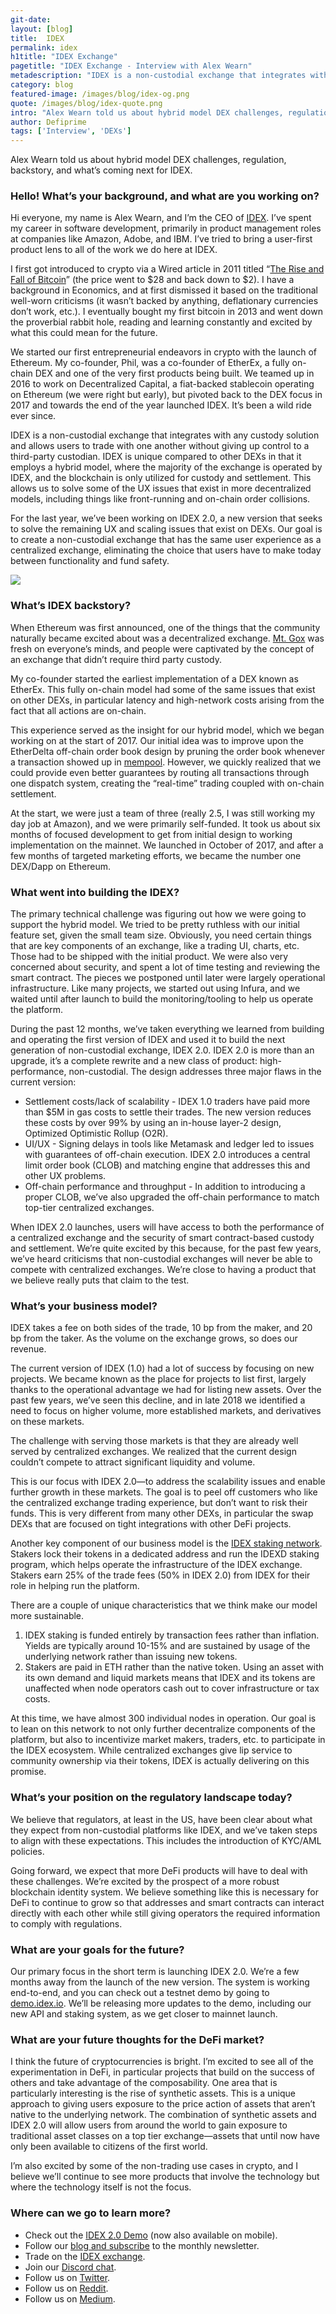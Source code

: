 ```yaml
---
git-date:
layout: [blog]
title:  IDEX
permalink: idex
h1title: "IDEX Exchange"
pagetitle: "IDEX Exchange - Interview with Alex Wearn"
metadescription: "IDEX is a non-custodial exchange that integrates with any custody solution and allows users to trade with one another without giving up control to a third-party custodian. Alex Wearn told us about hybrid model DEX challenges, regulation, backstory, and what’s coming next for IDEX"
category: blog
featured-image: /images/blog/idex-og.png
quote: /images/blog/idex-quote.png
intro: "Alex Wearn told us about hybrid model DEX challenges, regulation, backstory, and what’s coming next for IDEX"
author: Defiprime
tags: ['Interview', 'DEXs']
---
```

Alex Wearn told us about hybrid model DEX challenges, regulation, backstory, and what’s coming next for IDEX.  

### Hello! What’s your background, and what are you working on?

Hi everyone, my name is Alex Wearn, and I’m the CEO of [IDEX](https://idex.market/). I’ve spent my career in software development, primarily in product management roles at companies like Amazon, Adobe, and IBM. I’ve tried to bring a user-first product lens to all of the work we do here at IDEX.

I first got introduced to crypto via a Wired article in 2011 titled “[The Rise and Fall of Bitcoin](https://www.wired.com/2011/11/mf-bitcoin/)” (the price went to $28 and back down to $2). I have a background in Economics, and at first dismissed it based on the traditional well-worn criticisms (it wasn’t backed by anything, deflationary currencies don’t work, etc.). I eventually bought my first bitcoin in 2013 and went down the proverbial rabbit hole, reading and learning constantly and excited by what this could mean for the future.

We started our first entrepreneurial endeavors in crypto with the launch of Ethereum. My co-founder, Phil, was a co-founder of EtherEx, a fully on-chain DEX and one of the very first products being built. We teamed up in 2016 to work on Decentralized Capital, a fiat-backed stablecoin operating on Ethereum (we were right but early), but pivoted back to the DEX focus in 2017 and towards the end of the year launched IDEX. It’s been a wild ride ever since.

IDEX is a non-custodial exchange that integrates with any custody solution and allows users to trade with one another without giving up control to a third-party custodian. IDEX is unique compared to other DEXs in that it employs a hybrid model, where the majority of the exchange is operated by IDEX, and the blockchain is only utilized for custody and settlement. This allows us to solve some of the UX issues that exist in more decentralized models, including things like front-running and on-chain order collisions.

For the last year, we’ve been working on IDEX 2.0, a new version that seeks to solve the remaining UX and scaling issues that exist on DEXs. Our goal is to create a non-custodial exchange that has the same user experience as a centralized exchange, eliminating the choice that users have to make today between functionality and fund safety.

![](/images/blog/Desktop-Main-Trading.png)

### What’s IDEX backstory?

When Ethereum was first announced, one of the things that the community naturally became excited about was a decentralized exchange. [Mt. Gox](https://en.wikipedia.org/wiki/Mt._Gox) was fresh on everyone’s minds, and people were captivated by the concept of an exchange that didn’t require third party custody.

My co-founder started the earliest implementation of a DEX known as EtherEx. This fully on-chain model had some of the same issues that exist on other DEXs, in particular latency and high-network costs arising from the fact that all actions are on-chain.

This experience served as the insight for our hybrid model, which we began working on at the start of 2017. Our initial idea was to improve upon the EtherDelta off-chain order book design by pruning the order book whenever a transaction showed up in [mempool](https://blog.blocknative.com/blog/mempool-intro). However, we quickly realized that we could provide even better guarantees by routing all transactions through one dispatch system, creating the “real-time” trading coupled with on-chain settlement.

At the start, we were just a team of three (really 2.5, I was still working my day job at Amazon), and we were primarily self-funded. It took us about six months of focused development to get from initial design to working implementation on the mainnet. We launched in October of 2017, and after a few months of targeted marketing efforts, we became the number one DEX/Dapp on Ethereum.

### What went into building the IDEX?

The primary technical challenge was figuring out how we were going to support the hybrid model. We tried to be pretty ruthless with our initial feature set, given the small team size. Obviously, you need certain things that are key components of an exchange, like a trading UI, charts, etc. Those had to be shipped with the initial product. We were also very concerned about security, and spent a lot of time testing and reviewing the smart contract. The pieces we postponed until later were largely operational infrastructure. Like many projects, we started out using Infura, and we waited until after launch to build the monitoring/tooling to help us operate the platform.

During the past 12 months, we’ve taken everything we learned from building and operating the first version of IDEX and used it to build the next generation of non-custodial exchange, IDEX 2.0.  IDEX 2.0 is more than an upgrade, it’s a complete rewrite and a new class of product: high-performance, non-custodial. The design addresses three major flaws in the current version:

*   Settlement costs/lack of scalability - IDEX 1.0 traders have paid more than $5M in gas costs to settle their trades. The new version reduces these costs by over 99% by using an in-house layer-2 design, Optimized Optimistic Rollup (O2R).
*   UI/UX - Signing delays in tools like Metamask and ledger led to issues with guarantees of off-chain execution. IDEX 2.0 introduces a central limit order book (CLOB) and matching engine that addresses this and other UX problems.
*   Off-chain performance and throughput - In addition to introducing a proper CLOB, we’ve also upgraded the off-chain performance to match top-tier centralized exchanges.

When IDEX 2.0 launches, users will have access to both the performance of a centralized exchange and the security of smart contract-based custody and settlement. We’re quite excited by this because, for the past few years, we’ve heard criticisms that non-custodial exchanges will never be able to compete with centralized exchanges. We’re close to having a product that we believe really puts that claim to the test.

### What’s your business model?

IDEX takes a fee on both sides of the trade, 10 bp from the maker, and 20 bp from the taker. As the volume on the exchange grows, so does our revenue.

The current version of IDEX (1.0) had a lot of success by focusing on new projects. We became known as the place for projects to list first, largely thanks to the operational advantage we had for listing new assets. Over the past few years, we’ve seen this decline, and in late 2018 we identified a need to focus on higher volume, more established markets, and derivatives on these markets.

The challenge with serving those markets is that they are already well served by centralized exchanges. We realized that the current design couldn’t compete to attract significant liquidity and volume.

This is our focus with IDEX 2.0—to address the scalability issues and enable further growth in these markets. The goal is to peel off customers who like the centralized exchange trading experience, but don’t want to risk their funds. This is very different from many other DEXs, in particular the swap DEXs that are focused on tight integrations with other DeFi projects.

Another key component of our business model is the [IDEX staking network](https://blog.idex.io/all-posts/staking-in-style-how-idex-staking-stacks-up). Stakers lock their tokens in a dedicated address and run the IDEXD staking program, which helps operate the infrastructure of the IDEX exchange. Stakers earn 25% of the trade fees (50% in IDEX 2.0) from IDEX for their role in helping run the platform.

There are a couple of unique characteristics that we think make our model more sustainable.

1. IDEX staking is funded entirely by transaction fees rather than inflation. Yields are typically around 10-15% and are sustained by usage of the underlying network rather than issuing new tokens.
2. Stakers are paid in ETH rather than the native token. Using an asset with its own demand and liquid markets means that IDEX and its tokens are unaffected when node operators cash out to cover infrastructure or tax costs.

At this time, we have almost 300 individual nodes in operation. Our goal is to lean on this network to not only further decentralize components of the platform, but also to incentivize market makers, traders, etc. to participate in the IDEX ecosystem. While centralized exchanges give lip service to community ownership via their tokens, IDEX is actually delivering on this promise.

### What’s your position on the regulatory landscape today?

We believe that regulators, at least in the US, have been clear about what they expect from non-custodial platforms like IDEX, and we’ve taken steps to align with these expectations. This includes the introduction of KYC/AML policies.

Going forward, we expect that more DeFi products will have to deal with these challenges. We’re excited by the prospect of a more robust blockchain identity system. We believe something like this is necessary for DeFi to continue to grow so that addresses and smart contracts can interact directly with each other while still giving operators the required information to comply with regulations.

### What are your goals for the future?

Our primary focus in the short term is launching IDEX 2.0. We’re a few months away from the launch of the new version. The system is working end-to-end, and you can check out a testnet demo by going to [demo.idex.io](https://demo.idex.io/). We’ll be releasing more updates to the demo, including our new API and staking system, as we get closer to mainnet launch.

### What are your future thoughts for the DeFi market?

I think the future of cryptocurrencies is bright. I’m excited to see all of the experimentation in DeFi, in particular projects that build on the success of others and take advantage of the composability. One area that is particularly interesting is the rise of synthetic assets. This is a unique approach to giving users exposure to the price action of assets that aren’t native to the underlying network. The combination of synthetic assets and IDEX 2.0 will allow users from around the world to gain exposure to traditional asset classes on a top tier exchange—assets that until now have only been available to citizens of the first world.

I’m also excited by some of the non-trading use cases in crypto, and I believe we’ll continue to see more products that involve the technology but where the technology itself is not the focus.

### Where can we go to learn more?

- Check out the [IDEX 2.0 Demo](https://demo.idex.io/) (now also available on mobile).
- Follow our [blog and subscribe](http://blog.idex.io) to the monthly newsletter.
- Trade on the [IDEX exchange](http://idex.market/).
- Join our [Discord chat](https://discordapp.com/invite/UHAGGBz).
- Follow us on [Twitter](https://twitter.com/idexio).
- Follow us on [Reddit](https://www.reddit.com/r/idex).
- Follow us on [Medium](https://medium.com/idex).
